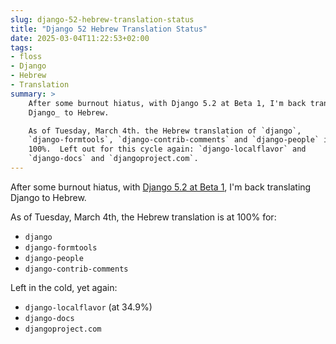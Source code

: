 ```yaml
---
slug: django-52-hebrew-translation-status
title: "Django 52 Hebrew Translation Status"
date: 2025-03-04T11:22:53+02:00
tags: 
- floss
- Django
- Hebrew
- Translation
summary: >
    After some burnout hiatus, with Django 5.2 at Beta 1, I'm back translating
    Django_ to Hebrew.

    As of Tuesday, March 4th. the Hebrew translation of `django`,
    `django-formtools`, `django-contrib-comments` and `django-people` is back at
    100%.  Left out for this cycle again: `django-localflavor` and
    `django-docs` and `djangoproject.com`.
---
```

After some burnout hiatus, with [Django 5.2 at Beta 1](https://www.djangoproject.com/weblog/2025/feb/19/django-52-beta-1-released/),
I'm back translating Django to Hebrew.

As of Tuesday, March 4th, the Hebrew translation is at 100% for:

* `django`
* `django-formtools`
* `django-people`
* `django-contrib-comments`

Left in the cold, yet again:

* `django-localflavor` (at 34.9%)
* `django-docs`
* `djangoproject.com`
